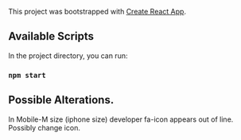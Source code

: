 This project was bootstrapped with [Create React App](https://github.com/facebook/create-react-app).

## Available Scripts

In the project directory, you can run:

### `npm start`

## Possible Alterations. 

In Mobile-M size (iphone size) developer fa-icon appears out of line. Possibly change icon. 